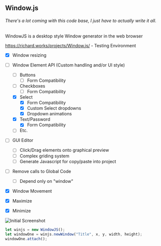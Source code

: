 ## Window.js
###### There's a lot coming with this code base, I just have to actually write it all.

WindowJS is a desktop style Window generator in the web browser

https://richard.works/projects/Window.js/ - Testing Environment

- [x] Window resizing
- [ ] Window Element API (Custom handling and/or UI style)
    - [ ] Buttons
        - [ ] Form Compatibility
    - [ ] Checkboxes
        - [ ] Form Compatibility
    - [x] Select
        - [x] Form Compatibility
        - [x] Custom Select dropdowns
        - [x] Dropdown animations
    - [x] Text/Password
        - [x] Form Compatibility
    - [ ] Etc.
- [ ] GUI Editor
    - [ ] Click/Drag elements onto graphical preview
    - [ ] Complex griding system
    - [ ] Generate Javascript for copy/paste into project
- [ ] Remove calls to Global Code
	- [ ] Depend only on "window"
- [x] Window Movement
- [x] Maximize
- [x] Minimize


![Initial Screenshot](https://lh3.googleusercontent.com/v7BoUFXsUCu0gQdb3ckGhIlhReA0rBs_iAqP1neFJmFv6hpB3jJIigAD8JqF941ORnfUpN6eJoeRHb1xGOszxpKL1Pr2OBIttIWXdNyOZr2cKsJngYL9rD53zGOTBrFpvruUBBjVyw=w2400)

```javascript
let winjs = new WindowJS();
let windowOne = winjs.newWindow("Title", x, y, width, height);
windowOne.attach();
```